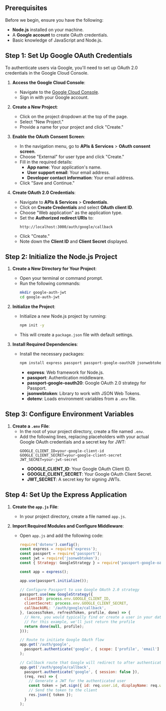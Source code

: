## Prerequisites

Before we begin, ensure you have the following:

- **Node.js** installed on your machine.
- A **Google account** to create OAuth credentials.
- Basic knowledge of JavaScript and Node.js.

## Step 1: Set Up Google OAuth Credentials

To authenticate users via Google, you'll need to set up OAuth 2.0 credentials in the Google Cloud Console.

1. **Access the Google Cloud Console**:
   - Navigate to the [Google Cloud Console](https://console.cloud.google.com/).
   - Sign in with your Google account.

2. **Create a New Project**:
   - Click on the project dropdown at the top of the page.
   - Select "New Project."
   - Provide a name for your project and click "Create."

3. **Enable the OAuth Consent Screen**:
   - In the navigation menu, go to **APIs & Services** > **OAuth consent screen**.
   - Choose "External" for user type and click "Create."
   - Fill in the required details:
     - **App name**: Your application's name.
     - **User support email**: Your email address.
     - **Developer contact information**: Your email address.
   - Click "Save and Continue."

4. **Create OAuth 2.0 Credentials**:
   - Navigate to **APIs & Services** > **Credentials**.
   - Click on **Create Credentials** and select **OAuth client ID**.
   - Choose "Web application" as the application type.
   - Set the **Authorized redirect URIs** to:
     ```
     http://localhost:3000/auth/google/callback
     ```
   - Click "Create."
   - Note down the **Client ID** and **Client Secret** displayed.

## Step 2: Initialize the Node.js Project

1. **Create a New Directory for Your Project**:
   - Open your terminal or command prompt.
   - Run the following commands:
     ```bash
     mkdir google-auth-jwt
     cd google-auth-jwt
     ```

2. **Initialize the Project**:
   - Initialize a new Node.js project by running:
     ```bash
     npm init -y
     ```
   - This will create a `package.json` file with default settings.

3. **Install Required Dependencies**:
   - Install the necessary packages:
     ```bash
     npm install express passport passport-google-oauth20 jsonwebtoken dotenv
     ```
     - **express**: Web framework for Node.js.
     - **passport**: Authentication middleware.
     - **passport-google-oauth20**: Google OAuth 2.0 strategy for Passport.
     - **jsonwebtoken**: Library to work with JSON Web Tokens.
     - **dotenv**: Loads environment variables from a `.env` file.

## Step 3: Configure Environment Variables

1. **Create a `.env` File**:
   - In the root of your project directory, create a file named `.env`.
   - Add the following lines, replacing placeholders with your actual Google OAuth credentials and a secret key for JWT:
     ```env
     GOOGLE_CLIENT_ID=your-google-client-id
     GOOGLE_CLIENT_SECRET=your-google-client-secret
     JWT_SECRET=your-jwt-secret
     ```
     - **GOOGLE_CLIENT_ID**: Your Google OAuth Client ID.
     - **GOOGLE_CLIENT_SECRET**: Your Google OAuth Client Secret.
     - **JWT_SECRET**: A secret key for signing JWTs.

## Step 4: Set Up the Express Application

1. **Create the `app.js` File**:
   - In your project directory, create a file named `app.js`.

2. **Import Required Modules and Configure Middleware**:
   - Open `app.js` and add the following code:
     ```javascript
     require('dotenv').config();
     const express = require('express');
     const passport = require('passport');
     const jwt = require('jsonwebtoken');
     const { Strategy: GoogleStrategy } = require('passport-google-oauth20');

     const app = express();

     app.use(passport.initialize());

     // Configure Passport to use Google OAuth 2.0 strategy
     passport.use(new GoogleStrategy({
       clientID: process.env.GOOGLE_CLIENT_ID,
       clientSecret: process.env.GOOGLE_CLIENT_SECRET,
       callbackURL: '/auth/google/callback',
     }, (accessToken, refreshToken, profile, done) => {
       // Here, you would typically find or create a user in your database
       // For this example, we'll just return the profile
       return done(null, profile);
     }));

     // Route to initiate Google OAuth flow
     app.get('/auth/google',
       passport.authenticate('google', { scope: ['profile', 'email'] })
     );

     // Callback route that Google will redirect to after authentication
     app.get('/auth/google/callback',
       passport.authenticate('google', { session: false }),
       (req, res) => {
         // Generate a JWT for the authenticated user
         const token = jwt.sign({ id: req.user.id, displayName: req.user.displayName }, process.env.JWT_SECRET, { expiresIn: '1h' });
         // Send the token to the client
         res.json({ token });
       }
     );

```
